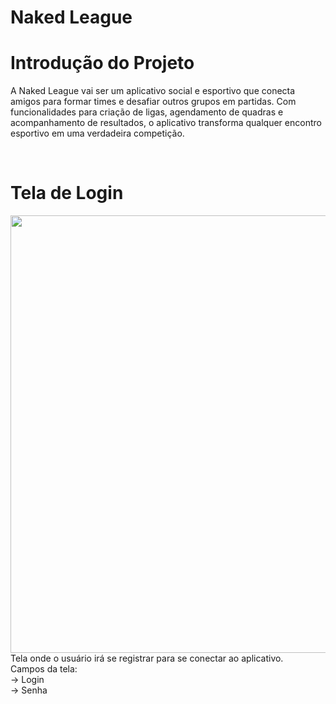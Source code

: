 # Naked League


# Introdução do Projeto
A Naked League vai ser um aplicativo social e esportivo que conecta amigos para formar times e desafiar outros grupos em partidas. Com funcionalidades para criação de ligas, agendamento de quadras e acompanhamento de resultados, o aplicativo transforma qualquer encontro esportivo em uma verdadeira competição.

<br>

# Tela de Login
<img src="COLOCAR LINK DO PNG DA TELA DE LOGIN" width="700px" />
Tela onde o usuário irá se registrar para se conectar ao aplicativo.
<br>Campos da tela:
<br>-> Login
<br>-> Senha
